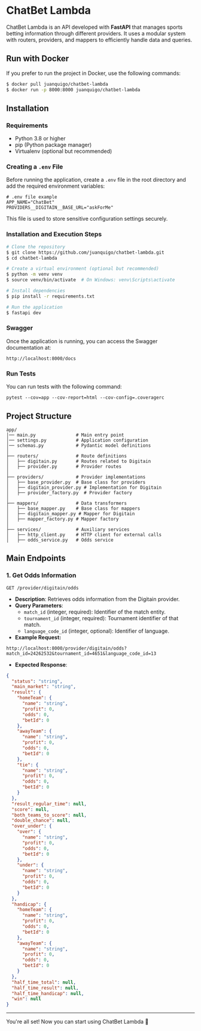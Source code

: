 # ChatBet Lambda

ChatBet Lambda is an API developed with **FastAPI** that manages sports betting information through different providers. It uses a modular system with routers, providers, and mappers to efficiently handle data and queries.

## **Run with Docker**

If you prefer to run the project in Docker, use the following commands:

```sh
$ docker pull juanquigo/chatbet-lambda
$ docker run -p 8000:8000 juanquigo/chatbet-lambda
```

## Installation

### **Requirements**

- Python 3.8 or higher
- pip (Python package manager)
- Virtualenv (optional but recommended)

### **Creating a `.env` File**

Before running the application, create a `.env` file in the root directory and add the required environment variables:

```
# .env file example
APP_NAME="ChatBet"
PROVIDERS__DIGITAIN__BASE_URL="askForMe"

```

This file is used to store sensitive configuration settings securely.

### **Installation and Execution Steps**

```sh
# Clone the repository
$ git clone https://github.com/juanquigo/chatbet-lambda.git
$ cd chatbet-lambda

# Create a virtual environment (optional but recommended)
$ python -m venv venv
$ source venv/bin/activate  # On Windows: venv\Scripts\activate

# Install dependencies
$ pip install -r requirements.txt

# Run the application
$ fastapi dev
```

### **Swagger**

Once the application is running, you can access the Swagger documentation at:

```
http://localhost:8000/docs
```

### **Run Tests**

You can run tests with the following command:

```
pytest --cov=app --cov-report=html --cov-config=.coveragerc
```

## **Project Structure**

```
app/
│── main.py               # Main entry point
│── settings.py           # Application configuration
│── schemas.py            # Pydantic model definitions
│
├── routers/              # Route definitions
│   ├── digitain.py       # Routes related to Digitain
│   ├── provider.py       # Provider routes
│
├── providers/            # Provider implementations
│   ├── base_provider.py  # Base class for providers
│   ├── digitain_provider.py # Implementation for Digitain
│   ├── provider_factory.py  # Provider factory
│
├── mappers/              # Data transformers
│   ├── base_mapper.py    # Base class for mappers
│   ├── digitain_mapper.py # Mapper for Digitain
│   ├── mapper_factory.py # Mapper factory
│
├── services/             # Auxiliary services
│   ├── http_client.py    # HTTP client for external calls
│   ├── odds_service.py   # Odds service
```

## **Main Endpoints**

### **1. Get Odds Information**

`GET /provider/digitain/odds`

- **Description**: Retrieves odds information from the Digitain provider.
- **Query Parameters**:
  - `match_id` (integer, required): Identifier of the match entity.
  - `tournament_id` (integer, required): Tournament identifier of that match.
  - `language_code_id` (integer, optional): Identifier of
    language.
- **Example Request:**

```
http://localhost:8000/provider/digitain/odds?match_id=24262532&tournament_id=4651&language_code_id=13
```

- **Expected Response**:

```json
{
  "status": "string",
  "main_market": "string",
  "result": {
    "homeTeam": {
      "name": "string",
      "profit": 0,
      "odds": 0,
      "betId": 0
    },
    "awayTeam": {
      "name": "string",
      "profit": 0,
      "odds": 0,
      "betId": 0
    },
    "tie": {
      "name": "string",
      "profit": 0,
      "odds": 0,
      "betId": 0
    }
  },
  "result_regular_time": null,
  "score": null,
  "both_teams_to_score": null,
  "double_chance": null,
  "over_under": {
    "over": {
      "name": "string",
      "profit": 0,
      "odds": 0,
      "betId": 0
    },
    "under": {
      "name": "string",
      "profit": 0,
      "odds": 0,
      "betId": 0
    }
  },
  "handicap": {
    "homeTeam": {
      "name": "string",
      "profit": 0,
      "odds": 0,
      "betId": 0
    },
    "awayTeam": {
      "name": "string",
      "profit": 0,
      "odds": 0,
      "betId": 0
    }
  },
  "half_time_total": null,
  "half_time_result": null,
  "half_time_handicap": null,
  "win": null
}
```

---

You're all set! Now you can start using ChatBet Lambda 🚀
